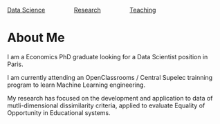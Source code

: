 <HTML>

<a href="DataScience.html">Data Science</a>&nbsp;&nbsp;&nbsp;&nbsp;&nbsp;&nbsp;&nbsp;&nbsp;&nbsp;&nbsp;&nbsp;&nbsp;&nbsp;&nbsp;&nbsp;&nbsp;
<a href="Research.htlm">Research</a>&nbsp;&nbsp;&nbsp;&nbsp;&nbsp;&nbsp;&nbsp;&nbsp;&nbsp;&nbsp;&nbsp;&nbsp;&nbsp;&nbsp;&nbsp;&nbsp;
<a href="Teaching.html">Teaching</a>



<body>
<h1> About Me </h1>

<p>I am a Economics PhD graduate looking for a Data Scientist position in Paris.</p>

<p>I am currently attending an OpenClassrooms / Central Supelec trainning program to learn Machine Learning engineering.</p>

<p>My research has focused on the development and application to data of mutli-dimensional dissimilarity criteria, applied to evaluate Equality of Opportunity in      Educational systems.</p>
</body>

</HTML>
